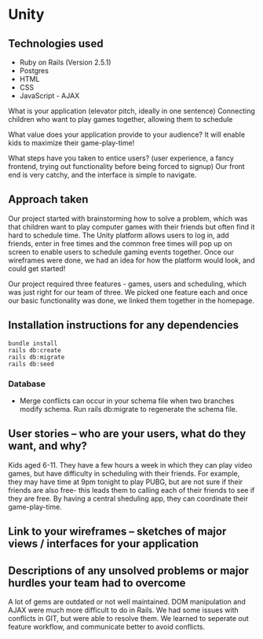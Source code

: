 # Unity

## Technologies used
- Ruby on Rails (Version 2.5.1)
- Postgres
- HTML
- CSS
- JavaScript - AJAX 

What is your application (elevator pitch, ideally in one sentence) 
Connecting children who want to play games together, allowing them to schedule 

What value does your application provide to your audience?
It will enable kids to maximize their game-play-time!

What steps have you taken to entice users? (user experience, a fancy frontend, trying out functionality before being forced to signup)
Our front end is very catchy, and the interface is simple to navigate. 

## Approach taken
Our project started with brainstorming how to solve a problem, which was that children want to play computer games with their friends but often find it hard to schedule time. The Unity platform allows users to log in, add friends, enter in free times and the common free times will pop up on screen to enable users to schedule gaming events together. Once our wireframes were done, we had an idea for how the platform would look, and could get started! 

Our project required three features - games, users and scheduling, which was just right for our team of three. We picked one feature each and once our basic functionality was done, we linked them together in the homepage.

## Installation instructions for any dependencies
```
bundle install
rails db:create
rails db:migrate
rails db:seed
```
### Database
- Merge conflicts can occur in your schema file when two branches modify schema. Run rails db:migrate to regenerate the schema file. 

## User stories – who are your users, what do they want, and why?
Kids aged 6-11. They have a few hours a week in which they can play video games, but have difficulty in scheduling with their friends. For example, they may have time at 9pm tonight to play PUBG, but are not sure if their friends are also free- this leads them to calling each of their friends to see if they are free. By having a central sheduling app, they can coordinate their game-play-time.

## Link to your wireframes – sketches of major views / interfaces for your application


## Descriptions of any unsolved problems or major hurdles your team had to overcome
A lot of gems are outdated or not well maintained. 
DOM manipulation and AJAX were much more difficult to do in Rails.
We had some issues with conflicts in GIT, but were able to resolve them. We learned to seperate out feature workflow, and communicate better to avoid conflicts.

